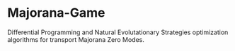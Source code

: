 # Majorana-Game
Differential Programming and Natural Evolutationary Strategies optimization algorithms for transport Majorana Zero Modes. 
